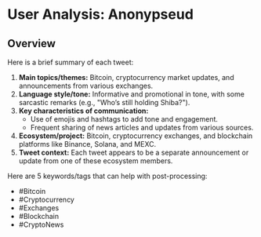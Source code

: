 # User Analysis: Anonypseud

## Overview

Here is a brief summary of each tweet:

1. **Main topics/themes:** Bitcoin, cryptocurrency market updates, and announcements from various exchanges.
2. **Language style/tone:** Informative and promotional in tone, with some sarcastic remarks (e.g., "Who’s still holding Shiba?").
3. **Key characteristics of communication:**
	* Use of emojis and hashtags to add tone and engagement.
	* Frequent sharing of news articles and updates from various sources.
4. **Ecosystem/project:** Bitcoin, cryptocurrency exchanges, and blockchain platforms like Binance, Solana, and MEXC.
5. **Tweet context:** Each tweet appears to be a separate announcement or update from one of these ecosystem members.

Here are 5 keywords/tags that can help with post-processing:

* #Bitcoin
* #Cryptocurrency
* #Exchanges
* #Blockchain
* #CryptoNews
